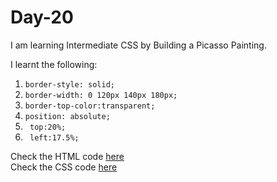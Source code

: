 # Day-20
I am learning Intermediate CSS by Building a Picasso Painting. 

I learnt the following:
1. `border-style: solid;`
2. `border-width: 0 120px 140px 180px;`
3. `border-top-color:transparent;`
4. `position: absolute;`
5. ` top:20%;`
6. ` left:17.5%;`


Check the HTML code [here](./full-code.html)  
Check the CSS code [here](./full-code.css)